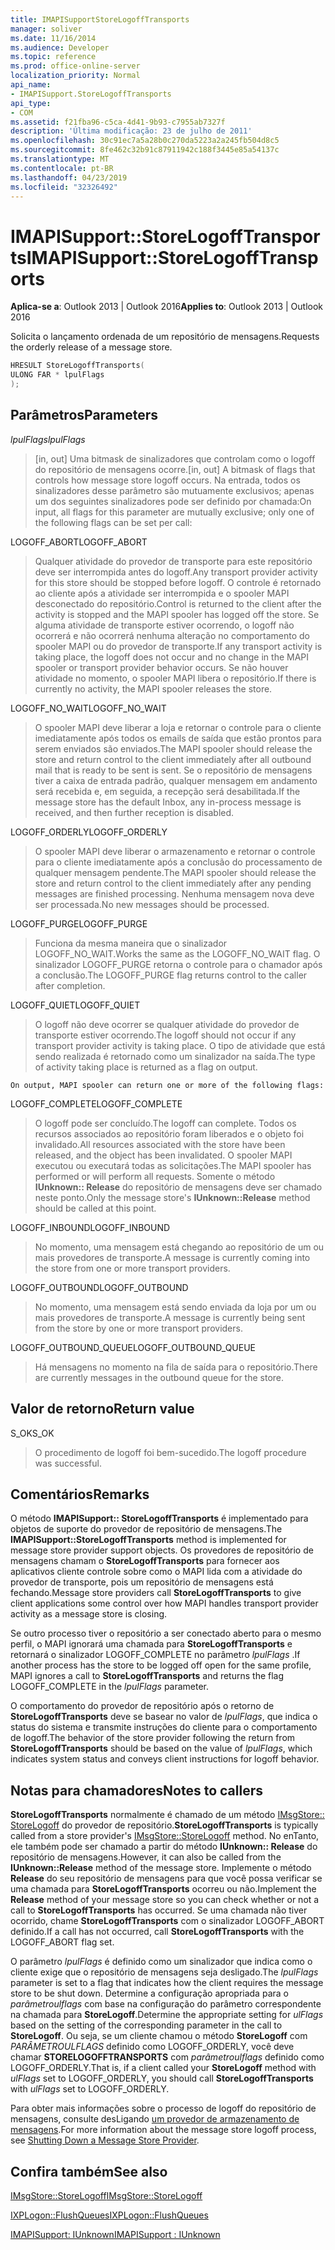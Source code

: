 ```yaml
---
title: IMAPISupportStoreLogoffTransports
manager: soliver
ms.date: 11/16/2014
ms.audience: Developer
ms.topic: reference
ms.prod: office-online-server
localization_priority: Normal
api_name:
- IMAPISupport.StoreLogoffTransports
api_type:
- COM
ms.assetid: f21fba96-c5ca-4d41-9b93-c7955ab7327f
description: 'Última modificação: 23 de julho de 2011'
ms.openlocfilehash: 30c91ec7a5a28b0c270da5223a2a245fb504d8c5
ms.sourcegitcommit: 8fe462c32b91c87911942c188f3445e85a54137c
ms.translationtype: MT
ms.contentlocale: pt-BR
ms.lasthandoff: 04/23/2019
ms.locfileid: "32326492"
---
```

# <a name="imapisupportstorelogofftransports"></a><span data-ttu-id="ce9ce-103">IMAPISupport::StoreLogoffTransports</span><span class="sxs-lookup"><span data-stu-id="ce9ce-103">IMAPISupport::StoreLogoffTransports</span></span>

  
  
<span data-ttu-id="ce9ce-104">**Aplica-se a**: Outlook 2013 | Outlook 2016</span><span class="sxs-lookup"><span data-stu-id="ce9ce-104">**Applies to**: Outlook 2013 | Outlook 2016</span></span> 
  
<span data-ttu-id="ce9ce-105">Solicita o lançamento ordenada de um repositório de mensagens.</span><span class="sxs-lookup"><span data-stu-id="ce9ce-105">Requests the orderly release of a message store.</span></span>
  
```cpp
HRESULT StoreLogoffTransports(
ULONG FAR * lpulFlags
);
```

## <a name="parameters"></a><span data-ttu-id="ce9ce-106">Parâmetros</span><span class="sxs-lookup"><span data-stu-id="ce9ce-106">Parameters</span></span>

 <span data-ttu-id="ce9ce-107">_lpulFlags_</span><span class="sxs-lookup"><span data-stu-id="ce9ce-107">_lpulFlags_</span></span>
  
> <span data-ttu-id="ce9ce-108">[in, out] Uma bitmask de sinalizadores que controlam como o logoff do repositório de mensagens ocorre.</span><span class="sxs-lookup"><span data-stu-id="ce9ce-108">[in, out] A bitmask of flags that controls how message store logoff occurs.</span></span> <span data-ttu-id="ce9ce-109">Na entrada, todos os sinalizadores desse parâmetro são mutuamente exclusivos; apenas um dos seguintes sinalizadores pode ser definido por chamada:</span><span class="sxs-lookup"><span data-stu-id="ce9ce-109">On input, all flags for this parameter are mutually exclusive; only one of the following flags can be set per call:</span></span>
    
<span data-ttu-id="ce9ce-110">LOGOFF_ABORT</span><span class="sxs-lookup"><span data-stu-id="ce9ce-110">LOGOFF_ABORT</span></span> 
  
> <span data-ttu-id="ce9ce-111">Qualquer atividade do provedor de transporte para este repositório deve ser interrompida antes do logoff.</span><span class="sxs-lookup"><span data-stu-id="ce9ce-111">Any transport provider activity for this store should be stopped before logoff.</span></span> <span data-ttu-id="ce9ce-112">O controle é retornado ao cliente após a atividade ser interrompida e o spooler MAPI desconectado do repositório.</span><span class="sxs-lookup"><span data-stu-id="ce9ce-112">Control is returned to the client after the activity is stopped and the MAPI spooler has logged off the store.</span></span> <span data-ttu-id="ce9ce-113">Se alguma atividade de transporte estiver ocorrendo, o logoff não ocorrerá e não ocorrerá nenhuma alteração no comportamento do spooler MAPI ou do provedor de transporte.</span><span class="sxs-lookup"><span data-stu-id="ce9ce-113">If any transport activity is taking place, the logoff does not occur and no change in the MAPI spooler or transport provider behavior occurs.</span></span> <span data-ttu-id="ce9ce-114">Se não houver atividade no momento, o spooler MAPI libera o repositório.</span><span class="sxs-lookup"><span data-stu-id="ce9ce-114">If there is currently no activity, the MAPI spooler releases the store.</span></span> 
    
<span data-ttu-id="ce9ce-115">LOGOFF_NO_WAIT</span><span class="sxs-lookup"><span data-stu-id="ce9ce-115">LOGOFF_NO_WAIT</span></span> 
  
> <span data-ttu-id="ce9ce-116">O spooler MAPI deve liberar a loja e retornar o controle para o cliente imediatamente após todos os emails de saída que estão prontos para serem enviados são enviados.</span><span class="sxs-lookup"><span data-stu-id="ce9ce-116">The MAPI spooler should release the store and return control to the client immediately after all outbound mail that is ready to be sent is sent.</span></span> <span data-ttu-id="ce9ce-117">Se o repositório de mensagens tiver a caixa de entrada padrão, qualquer mensagem em andamento será recebida e, em seguida, a recepção será desabilitada.</span><span class="sxs-lookup"><span data-stu-id="ce9ce-117">If the message store has the default Inbox, any in-process message is received, and then further reception is disabled.</span></span> 
    
<span data-ttu-id="ce9ce-118">LOGOFF_ORDERLY</span><span class="sxs-lookup"><span data-stu-id="ce9ce-118">LOGOFF_ORDERLY</span></span> 
  
> <span data-ttu-id="ce9ce-119">O spooler MAPI deve liberar o armazenamento e retornar o controle para o cliente imediatamente após a conclusão do processamento de qualquer mensagem pendente.</span><span class="sxs-lookup"><span data-stu-id="ce9ce-119">The MAPI spooler should release the store and return control to the client immediately after any pending messages are finished processing.</span></span> <span data-ttu-id="ce9ce-120">Nenhuma mensagem nova deve ser processada.</span><span class="sxs-lookup"><span data-stu-id="ce9ce-120">No new messages should be processed.</span></span> 
    
<span data-ttu-id="ce9ce-121">LOGOFF_PURGE</span><span class="sxs-lookup"><span data-stu-id="ce9ce-121">LOGOFF_PURGE</span></span> 
  
> <span data-ttu-id="ce9ce-122">Funciona da mesma maneira que o sinalizador LOGOFF_NO_WAIT.</span><span class="sxs-lookup"><span data-stu-id="ce9ce-122">Works the same as the LOGOFF_NO_WAIT flag.</span></span> <span data-ttu-id="ce9ce-123">O sinalizador LOGOFF_PURGE retorna o controle para o chamador após a conclusão.</span><span class="sxs-lookup"><span data-stu-id="ce9ce-123">The LOGOFF_PURGE flag returns control to the caller after completion.</span></span> 
    
<span data-ttu-id="ce9ce-124">LOGOFF_QUIET</span><span class="sxs-lookup"><span data-stu-id="ce9ce-124">LOGOFF_QUIET</span></span> 
  
> <span data-ttu-id="ce9ce-125">O logoff não deve ocorrer se qualquer atividade do provedor de transporte estiver ocorrendo.</span><span class="sxs-lookup"><span data-stu-id="ce9ce-125">The logoff should not occur if any transport provider activity is taking place.</span></span> <span data-ttu-id="ce9ce-126">O tipo de atividade que está sendo realizada é retornado como um sinalizador na saída.</span><span class="sxs-lookup"><span data-stu-id="ce9ce-126">The type of activity taking place is returned as a flag on output.</span></span>
    
    On output, MAPI spooler can return one or more of the following flags:
    
<span data-ttu-id="ce9ce-127">LOGOFF_COMPLETE</span><span class="sxs-lookup"><span data-stu-id="ce9ce-127">LOGOFF_COMPLETE</span></span> 
  
> <span data-ttu-id="ce9ce-128">O logoff pode ser concluído.</span><span class="sxs-lookup"><span data-stu-id="ce9ce-128">The logoff can complete.</span></span> <span data-ttu-id="ce9ce-129">Todos os recursos associados ao repositório foram liberados e o objeto foi invalidado.</span><span class="sxs-lookup"><span data-stu-id="ce9ce-129">All resources associated with the store have been released, and the object has been invalidated.</span></span> <span data-ttu-id="ce9ce-130">O spooler MAPI executou ou executará todas as solicitações.</span><span class="sxs-lookup"><span data-stu-id="ce9ce-130">The MAPI spooler has performed or will perform all requests.</span></span> <span data-ttu-id="ce9ce-131">Somente o método **IUnknown:: Release** do repositório de mensagens deve ser chamado neste ponto.</span><span class="sxs-lookup"><span data-stu-id="ce9ce-131">Only the message store's **IUnknown::Release** method should be called at this point.</span></span> 
    
<span data-ttu-id="ce9ce-132">LOGOFF_INBOUND</span><span class="sxs-lookup"><span data-stu-id="ce9ce-132">LOGOFF_INBOUND</span></span> 
  
> <span data-ttu-id="ce9ce-133">No momento, uma mensagem está chegando ao repositório de um ou mais provedores de transporte.</span><span class="sxs-lookup"><span data-stu-id="ce9ce-133">A message is currently coming into the store from one or more transport providers.</span></span> 
    
<span data-ttu-id="ce9ce-134">LOGOFF_OUTBOUND</span><span class="sxs-lookup"><span data-stu-id="ce9ce-134">LOGOFF_OUTBOUND</span></span> 
  
> <span data-ttu-id="ce9ce-135">No momento, uma mensagem está sendo enviada da loja por um ou mais provedores de transporte.</span><span class="sxs-lookup"><span data-stu-id="ce9ce-135">A message is currently being sent from the store by one or more transport providers.</span></span> 
    
<span data-ttu-id="ce9ce-136">LOGOFF_OUTBOUND_QUEUE</span><span class="sxs-lookup"><span data-stu-id="ce9ce-136">LOGOFF_OUTBOUND_QUEUE</span></span> 
  
> <span data-ttu-id="ce9ce-137">Há mensagens no momento na fila de saída para o repositório.</span><span class="sxs-lookup"><span data-stu-id="ce9ce-137">There are currently messages in the outbound queue for the store.</span></span>
    
## <a name="return-value"></a><span data-ttu-id="ce9ce-138">Valor de retorno</span><span class="sxs-lookup"><span data-stu-id="ce9ce-138">Return value</span></span>

<span data-ttu-id="ce9ce-139">S_OK</span><span class="sxs-lookup"><span data-stu-id="ce9ce-139">S_OK</span></span> 
  
> <span data-ttu-id="ce9ce-140">O procedimento de logoff foi bem-sucedido.</span><span class="sxs-lookup"><span data-stu-id="ce9ce-140">The logoff procedure was successful.</span></span>
    
## <a name="remarks"></a><span data-ttu-id="ce9ce-141">Comentários</span><span class="sxs-lookup"><span data-stu-id="ce9ce-141">Remarks</span></span>

<span data-ttu-id="ce9ce-142">O método **IMAPISupport:: StoreLogoffTransports** é implementado para objetos de suporte do provedor de repositório de mensagens.</span><span class="sxs-lookup"><span data-stu-id="ce9ce-142">The **IMAPISupport::StoreLogoffTransports** method is implemented for message store provider support objects.</span></span> <span data-ttu-id="ce9ce-143">Os provedores de repositório de mensagens chamam o **StoreLogoffTransports** para fornecer aos aplicativos cliente controle sobre como o MAPI lida com a atividade do provedor de transporte, pois um repositório de mensagens está fechando.</span><span class="sxs-lookup"><span data-stu-id="ce9ce-143">Message store providers call **StoreLogoffTransports** to give client applications some control over how MAPI handles transport provider activity as a message store is closing.</span></span> 
  
<span data-ttu-id="ce9ce-144">Se outro processo tiver o repositório a ser conectado aberto para o mesmo perfil, o MAPI ignorará uma chamada para **StoreLogoffTransports** e retornará o sinalizador LOGOFF_COMPLETE no parâmetro _lpulFlags_ .</span><span class="sxs-lookup"><span data-stu-id="ce9ce-144">If another process has the store to be logged off open for the same profile, MAPI ignores a call to **StoreLogoffTransports** and returns the flag LOGOFF_COMPLETE in the  _lpulFlags_ parameter.</span></span> 
  
<span data-ttu-id="ce9ce-145">O comportamento do provedor de repositório após o retorno de **StoreLogoffTransports** deve se basear no valor de _lpulFlags_, que indica o status do sistema e transmite instruções do cliente para o comportamento de logoff.</span><span class="sxs-lookup"><span data-stu-id="ce9ce-145">The behavior of the store provider following the return from **StoreLogoffTransports** should be based on the value of  _lpulFlags_, which indicates system status and conveys client instructions for logoff behavior.</span></span> 
  
## <a name="notes-to-callers"></a><span data-ttu-id="ce9ce-146">Notas para chamadores</span><span class="sxs-lookup"><span data-stu-id="ce9ce-146">Notes to callers</span></span>

 <span data-ttu-id="ce9ce-147">**StoreLogoffTransports** normalmente é chamado de um método [IMsgStore:: StoreLogoff](imsgstore-storelogoff.md) do provedor de repositório.</span><span class="sxs-lookup"><span data-stu-id="ce9ce-147">**StoreLogoffTransports** is typically called from a store provider's [IMsgStore::StoreLogoff](imsgstore-storelogoff.md) method.</span></span> <span data-ttu-id="ce9ce-148">No enTanto, ele também pode ser chamado a partir do método **IUnknown:: Release** do repositório de mensagens.</span><span class="sxs-lookup"><span data-stu-id="ce9ce-148">However, it can also be called from the **IUnknown::Release** method of the message store.</span></span> <span data-ttu-id="ce9ce-149">Implemente o método **Release** do seu repositório de mensagens para que você possa verificar se uma chamada para **StoreLogoffTransports** ocorreu ou não.</span><span class="sxs-lookup"><span data-stu-id="ce9ce-149">Implement the **Release** method of your message store so you can check whether or not a call to **StoreLogoffTransports** has occurred.</span></span> <span data-ttu-id="ce9ce-150">Se uma chamada não tiver ocorrido, chame **StoreLogoffTransports** com o sinalizador LOGOFF_ABORT definido.</span><span class="sxs-lookup"><span data-stu-id="ce9ce-150">If a call has not occurred, call **StoreLogoffTransports** with the LOGOFF_ABORT flag set.</span></span> 
  
<span data-ttu-id="ce9ce-151">O parâmetro _lpulFlags_ é definido como um sinalizador que indica como o cliente exige que o repositório de mensagens seja desligado.</span><span class="sxs-lookup"><span data-stu-id="ce9ce-151">The  _lpulFlags_ parameter is set to a flag that indicates how the client requires the message store to be shut down.</span></span> <span data-ttu-id="ce9ce-152">Determine a configuração apropriada para o _parâmetroulflags_ com base na configuração do parâmetro correspondente na chamada para **StoreLogoff**.</span><span class="sxs-lookup"><span data-stu-id="ce9ce-152">Determine the appropriate setting for  _ulFlags_ based on the setting of the corresponding parameter in the call to **StoreLogoff**.</span></span> <span data-ttu-id="ce9ce-153">Ou seja, se um cliente chamou o método **StoreLogoff** com _PARÂMETROULFLAGS_ definido como LOGOFF_ORDERLY, você deve chamar **STORELOGOFFTRANSPORTS** com _parâmetroulflags_ definido como LOGOFF_ORDERLY.</span><span class="sxs-lookup"><span data-stu-id="ce9ce-153">That is, if a client called your **StoreLogoff** method with  _ulFlags_ set to LOGOFF_ORDERLY, you should call **StoreLogoffTransports** with  _ulFlags_ set to LOGOFF_ORDERLY.</span></span> 
  
<span data-ttu-id="ce9ce-154">Para obter mais informações sobre o processo de logoff do repositório de mensagens, consulte desLigando [um provedor de armazenamento de mensagens](shutting-down-a-message-store-provider.md).</span><span class="sxs-lookup"><span data-stu-id="ce9ce-154">For more information about the message store logoff process, see [Shutting Down a Message Store Provider](shutting-down-a-message-store-provider.md).</span></span>
  
## <a name="see-also"></a><span data-ttu-id="ce9ce-155">Confira também</span><span class="sxs-lookup"><span data-stu-id="ce9ce-155">See also</span></span>



[<span data-ttu-id="ce9ce-156">IMsgStore::StoreLogoff</span><span class="sxs-lookup"><span data-stu-id="ce9ce-156">IMsgStore::StoreLogoff</span></span>](imsgstore-storelogoff.md)
  
[<span data-ttu-id="ce9ce-157">IXPLogon::FlushQueues</span><span class="sxs-lookup"><span data-stu-id="ce9ce-157">IXPLogon::FlushQueues</span></span>](ixplogon-flushqueues.md)
  
[<span data-ttu-id="ce9ce-158">IMAPISupport: IUnknown</span><span class="sxs-lookup"><span data-stu-id="ce9ce-158">IMAPISupport : IUnknown</span></span>](imapisupportiunknown.md)

